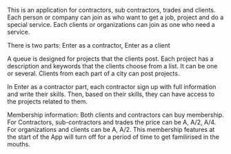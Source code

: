 This is an application for contractors, sub contractors, trades and clients. Each person or company can join as who want to get a job, 
project and do a special service. Each clients or organizations can join as one who need a service.

There is two parts: Enter as a contractor, Enter as a client

A queue is designed for projects that the clients post. 
Each project has a description and keywords that the clients choose from a list. It can be one or several. 
Clients from each part of a city can post projects. 


In Enter as a contractor part, each contractor sign up with full information and write their skills. Then, based on their skills, 
they can have access to the projects related to them. 

Membership information: Both clients and contractors can buy membership. 
For Contractors, sub-contractors and trades the price can be A, A/2, A/4.
For organizations and clients can be A, A/2.
This membership features at the start of the App will turn off for a period of time to get familirised in the mouths.

